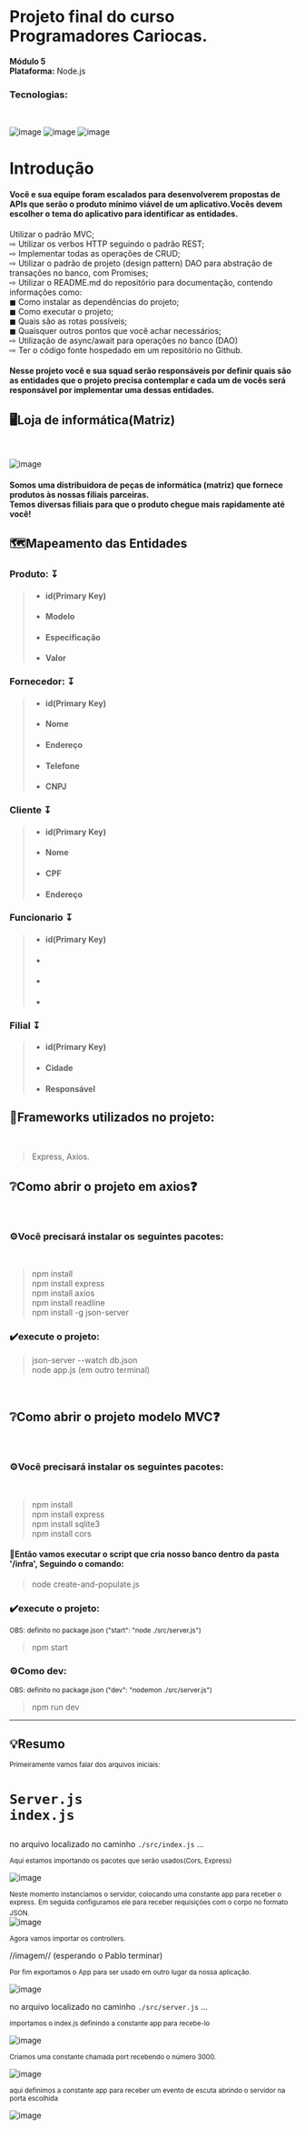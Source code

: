 # Projeto final do curso Programadores Cariocas.<br> 
**Módulo 5**<br> 
**Plataforma:** Node.js<br>
<h3>Tecnologias:</h3><br> 

![image](https://user-images.githubusercontent.com/56053290/218258400-46b576f3-03c0-4557-b984-189c104e5a51.png)
![image](https://user-images.githubusercontent.com/56053290/218258497-d0ddc8bf-a8dc-45b2-aba5-4614700e73d5.png)
![image](https://user-images.githubusercontent.com/56053290/218259194-0cbc46a8-6150-4eb7-8cfb-14846262a0c3.png)

<h1>Introdução</h1>

<h4>Você e sua equipe foram escalados para desenvolverem
propostas de APIs que serão o produto mínimo viável de um
aplicativo.Vocês devem escolher o tema do aplicativo para
identificar as entidades.</h4>

Utilizar o padrão MVC;<br>
⇨ Utilizar os verbos HTTP seguindo o padrão REST;<br>
⇨ Implementar todas as operações de CRUD;<br>
⇨ Utilizar o padrão de projeto (design pattern) DAO para abstração de transações no banco, com Promises;<br>
⇨ Utilizar o README.md do repositório para documentação, contendo informações como:<br>
◼ Como instalar as dependências do projeto;<br>
◼ Como executar o projeto;<br>
◼ Quais são as rotas possíveis;<br>
◼ Quaisquer outros pontos que você achar necessários;<br>
⇨ Utilização de async/await para operações no banco (DAO)<br>
⇨ Ter o código fonte hospedado em um repositório no Github.<br>

<h4>Nesse projeto você e sua squad serão responsáveis por
definir quais são as entidades que o projeto precisa
contemplar e cada um de vocês será responsável por
implementar uma dessas entidades.</h4>

<h2>🖥️Loja de informática(Matriz)</h2><br>

![image](https://user-images.githubusercontent.com/56053290/219756907-f034018d-db62-43f1-be71-bd59446486f6.png)

<h4>Somos uma distribuidora de peças de informática (matriz) que fornece produtos às nossas filiais parceiras.<br> 
Temos diversas filiais para que o produto chegue mais rapidamente até você!</h4>

<h2>🗺️Mapeamento das Entidades</h2>
<h3>Produto: ↧</h3>

>- <h4>id(Primary Key)</h4>
>- <h4>Modelo</h4>
>- <h4>Especificação</h4>
>- <h4>Valor</h4>



<h3>Fornecedor: ↧</h3>

>- <h4>id(Primary Key)</h4>
>- <h4>Nome</h4>
>- <h4>Endereço</h4>
>- <h4>Telefone</h4>
>- <h4>CNPJ</h4>

<h3>Cliente ↧</h3>

>- <h4>id(Primary Key)</h4>
>- <h4>Nome</h4>
>- <h4>CPF</h4>
>- <h4>Endereço</h4>

<h3>Funcionario ↧</h3>

>- <h4>id(Primary Key)</h4>
>- <h4></h4>
>- <h4></h4>
>- <h4></h4>

<h3>Filial ↧</h3>

>- <h4>id(Primary Key)</h4>
>- <h4>Cidade</h4>
>- <h4>Responsável</h4>



<h2>🚀Frameworks utilizados no projeto:</h2><br>

>Express, Axios.

<h2>❔Como abrir o projeto em axios❓</h2><br>
<h3>⚙️Você precisará instalar os seguintes pacotes:</h3><br>
 
>npm install<br>
>npm install express<br>
>npm install axios<br>
>npm install readline<br>
>npm install -g json-server

<h3>✔️execute o projeto:</h3>

>json-server --watch db.json<br>
>node app.js (em outro terminal)
<br>
 
 <h2>❔Como abrir o projeto modelo MVC❓</h2><br>
<h3>⚙️Você precisará instalar os seguintes pacotes:</h3><br>

>npm install<br>
>npm install express<br>
>npm install sqlite3<br>
>npm install cors

<h4>🎲Então vamos executar o script que cria nosso banco dentro da pasta '/infra', Seguindo o comando:</h4>

>node create-and-populate.js

 <h3>✔️execute o projeto:</h3>
 
 <sup>OBS: definito no package.json ("start": "node ./src/server.js")<sup>
 
>npm start
 
<h3>⚙️Como dev:</h3>
 
<sup>OBS: definito no package.json ("dev": "nodemon ./src/server.js")<sup>
 
>npm run dev

 
 
<hr>
 
<h2>💡Resumo</h2>
 
 <sub>Primeiramente vamos falar dos arquivos iniciais: </sub>
<h1>
 
 ```
 Server.js
 index.js
 ```
 </h1>
 
 no arquivo localizado no caminho `./src/index.js` ... 
 
 <sup>Aqui estamos importando os pacotes que serão usados(Cors, Express)</sup>
 
![image](https://user-images.githubusercontent.com/56053290/220695637-e7b2d840-c630-45a1-b6c9-a39985e427e1.png)

 <sup>Neste momento instanciamos o servidor, colocando uma constante app para receber o express.</sup>
 <sup>Em seguida configuramos ele para receber requisições com o corpo no formato JSON.</sup><br>
![image](https://user-images.githubusercontent.com/56053290/220696194-83514823-f6c8-44e1-bdec-26aa9051a54b.png)

 
  <sup>Agora vamos importar os controllers.</sup>

 //imagem// (esperando o Pablo terminar)

 <sub>Por fim exportamos o App para ser usado em outro lugar da nossa aplicação.</sub>
 
 ![image](https://user-images.githubusercontent.com/56053290/220710428-0d01e0e3-2aec-448a-ba07-c6597db5f9e9.png)
 
 no arquivo localizado no caminho `./src/server.js` ... 
 
 <sub>importamos o index.js definindo a constante app para recebe-lo</sub>
 
![image](https://user-images.githubusercontent.com/56053290/220710581-7db6eab4-6127-4345-8e08-b0cb70c52667.png)
 
 <sub>Criamos uma constante chamada port recebendo o número 3000.</sub>
 
 ![image](https://user-images.githubusercontent.com/56053290/220710752-d3202c8d-e9cf-4b84-852d-82674f0ac0df.png)
 
 <sub>aqui definimos a constante app para receber um evento de escuta abrindo o servidor na porta escolhida</sub>
 
![image](https://user-images.githubusercontent.com/56053290/220711042-9fc012ba-ea82-470b-a0e7-a5b1cdc16e0d.png)
